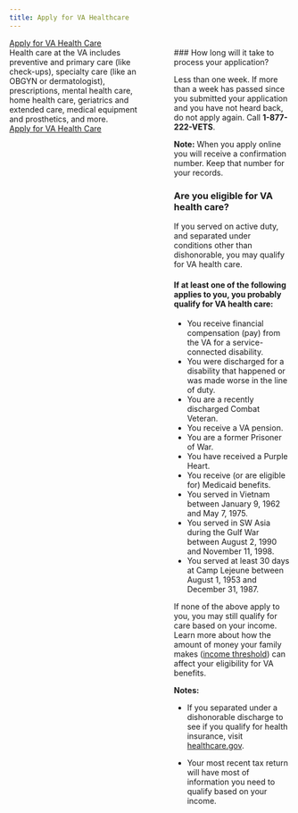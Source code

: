 ```yaml
---
title: Apply for VA Healthcare
---
```

<div class="main" role="main" markdown="0">

<div class="va-action-bar--header">
  <div class="row">
    <div class="small-12 columns">
      <a class="usa-button-primary va-button-primary" href="/health-care/apply/application">Apply for VA Health Care</a>
    </div>
  </div>
</div>

<div class="section one" markdown="0">



<div class="primary" markdown="0">
<div class="row" markdown="0">
<div class="small-12 columns usa-content" markdown="1">
<div markdown="1">
Health care at the VA includes preventive and primary care (like check-ups), specialty care (like an OBGYN or dermatologist), prescriptions, mental health care, home health care, geriatrics and extended care, medical equipment and prosthetics, and more.
<div class="row">
    <div class="small-12 columns">
        <a class="usa-button-primary va-button-primary" href="/health-care/apply/application">Apply for VA Health Care</a>
    </div>
</div>
</div>
<br/>
<div markdown="1">
### How long will it take to process your application?


Less than one week. If more than a week has passed since you submitted your application and you have not heard back, do not apply again. Call **1-877-222-VETS**.

**Note:** When you apply online you will receive a confirmation number. Keep that number for your records.

### Are you eligible for VA health care?

If you served on active duty, and separated under conditions other than dishonorable, you may qualify for VA health care.

#### If at least one of the following applies to you, you probably qualify for VA health care:

- You receive financial compensation (pay) from the VA for a service-connected disability.
- You were discharged for a disability that happened or was made worse in the line of duty.
- You are a recently discharged Combat Veteran.
- You receive a VA pension.
- You are a former Prisoner of War.
- You have received a Purple Heart.
- You receive (or are eligible for) Medicaid benefits.
- You served in Vietnam between January 9, 1962 and May 7, 1975.
- You served in SW Asia during the Gulf War between August 2, 1990 and November 11, 1998.
- You served at least 30 days at Camp Lejeune between August 1, 1953 and December 31, 1987.

If none of the above apply to you, you may still qualify for care based on your income. Learn more about how the amount of money your family makes ([income threshold](http://nationalincomelimits.vaftl.us/)) can affect your eligibility for VA benefits.

**Notes:**

- If you separated under a dishonorable discharge to see if you qualify for health insurance, visit [healthcare.gov](https://www.healthcare.gov/).

- Your most recent tax return will have most of information you need to qualify based on your income.

</div>
</div>

</div>
</div>